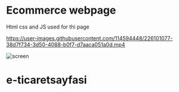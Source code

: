 <h1> Ecommerce webpage </h1>

Html css and JS used for thi page

https://user-images.githubusercontent.com/114594448/226101077-38d7f734-3d50-4088-b0f7-d7aaca051a0d.mp4

![screen](https://user-images.githubusercontent.com/114594448/226101111-66126f96-5d01-4e24-a31b-7a83151483a3.gif)
# e-ticaretsayfasi
